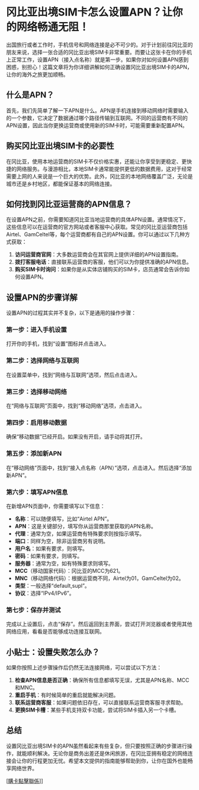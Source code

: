 # 冈比亚出境SIM卡怎么设置APN？让你的网络畅通无阻！

出国旅行或者工作时，手机信号和网络连接是必不可少的。对于计划前往冈比亚的朋友来说，选择一张合适的冈比亚出境SIM卡非常重要。而要让这张卡在你的手机上正常工作，设置APN（接入点名称）就是第一步。如果你对如何设置APN感到困惑，别担心！这篇文章将为你详细讲解如何正确设置冈比亚出境SIM卡的APN，让你的海外之旅更加顺畅。

## 什么是APN？

首先，我们先简单了解一下APN是什么。APN是手机连接到移动网络时需要输入的一个参数，它决定了数据通过哪个路径传输到互联网。不同的运营商有不同的APN设置，因此当你更换运营商或使用新的SIM卡时，可能需要重新配置APN。

## 购买冈比亚出境SIM卡的必要性

在冈比亚，使用本地运营商的SIM卡不仅价格实惠，还能让你享受到更稳定、更快捷的网络服务。与漫游相比，本地SIM卡通常能提供更低的数据费用，这对于经常需要上网的人来说是一个巨大的优势。此外，冈比亚的本地网络覆盖广泛，无论是城市还是乡村地区，都能保证基本的网络连接。

## 如何找到冈比亚运营商的APN信息？

在设置APN之前，你需要知道冈比亚当地运营商的具体APN设置。通常情况下，这些信息可以在运营商的官方网站或者客服中心获取。常见的冈比亚运营商包括Airtel、GamCeltel等，每个运营商都有自己的APN设置。你可以通过以下几种方式获取：

1. **访问运营商官网**：大多数运营商会在其官网上提供详细的APN设置指南。
2. **拨打客服电话**：直接联系运营商的客服，他们可以为你提供准确的APN信息。
3. **购买SIM卡时询问**：如果你是从实体店铺购买的SIM卡，店员通常会告诉你如何设置APN。

## 设置APN的步骤详解

设置APN的过程其实并不复杂，以下是通用的操作步骤：

### 第一步：进入手机设置
打开你的手机，找到“设置”图标并点击进入。

### 第二步：选择网络与互联网
在设置菜单中，找到“网络与互联网”选项，然后点击进入。

### 第三步：选择移动网络
在“网络与互联网”页面中，找到“移动网络”选项，点击进入。

### 第四步：启用移动数据
确保“移动数据”已经开启。如果没有开启，请手动将其打开。

### 第五步：添加新APN
在“移动网络”页面中，找到“接入点名称（APN）”选项，点击进入。然后选择“添加新APN”。

### 第六步：填写APN信息
在新增APN页面中，你需要填写以下信息：
- **名称**：可以随便填写，比如“Airtel APN”。
- **APN**：这是关键部分，填写你从运营商那里获取的APN名称。
- **代理**：通常为空，如果运营商有特殊要求则按指示填写。
- **端口**：同样为空，除非运营商另有说明。
- **用户名**：如果有要求，则填写。
- **密码**：如果有要求，则填写。
- **服务器**：通常为空，如有特殊要求则填写。
- **MCC**（移动国家代码）：冈比亚的MCC为621。
- **MNC**（移动网络代码）：根据运营商不同，Airtel为01，GamCeltel为02。
- **类型**：一般选择“default,supl”。
- **协议**：选择“IPv4/IPv6”。

### 第七步：保存并测试
完成以上设置后，点击“保存”。然后返回到主界面，尝试打开浏览器或者使用其他网络应用，看看是否能够成功连接互联网。

## 小贴士：设置失败怎么办？

如果你按照上述步骤操作后仍然无法连接网络，可以尝试以下方法：

1. **检查APN信息是否正确**：确保所有信息都填写无误，尤其是APN名称、MCC和MNC。
2. **重启手机**：有时候简单的重启就能解决问题。
3. **联系运营商客服**：如果问题依旧存在，可以直接联系运营商客服寻求帮助。
4. **更换SIM卡槽**：某些手机支持双卡功能，尝试将SIM卡插入另一个卡槽。

## 总结

设置冈比亚出境SIM卡的APN虽然看起来有些复杂，但只要按照正确的步骤进行操作，就能顺利解决。无论你是商务出差还是休闲旅游，在冈比亚拥有稳定的网络连接会让你的行程更加无忧。希望本文提供的指南能够帮助到你，让你在国外也能畅享网络世界。

[[購卡點擊聯係](https://t.me/s/esim1088)]]